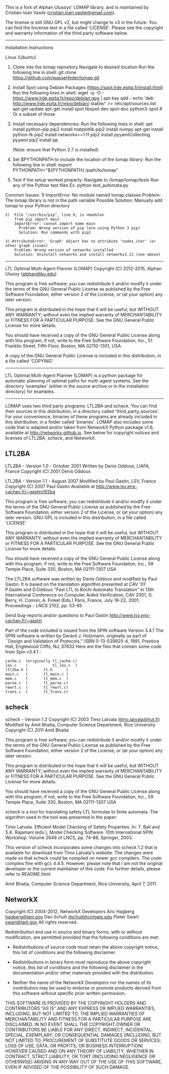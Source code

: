 This is a fork of Alphan Ulusoys' LOMAP library, and is maintained by
Cristian-Ioan Vasile (cristian.ioan.vasile@gmail.com).

The license is still GNU GPL v2, but might change to v3 in the future.
You can find the lincense text in a file called 'LICENSE'.
Please see the copyright and warranty information of the third party
software below.

----------------------------------------------------------------------

Installation Instructions

Linux (Ubuntu)
1) Clone into the lomap repository
    Navigate to desired location
    Run the following line in shell:
      git clone https://github.com/wasserfeder/lomap.git

2) Install Spot using Debian Packages (https://spot.lrde.epita.fr/install.html)
  Run the following lines in shell:
    wget -q -O - https://www.lrde.epita.fr/repo/debian.gpg | apt-key add -
    echo 'deb http://www.lrde.epita.fr/repo/debian/ stable/' >> /etc/apt/sources.list
    apt-get update
    apt-get install spot libspot-dev spot-doc python3-spot # Or a subset of those

3) Install necessary dependencies:
  Run the following lines in shell:
    apt install python-pip
    pip2 install matplotlib
    pip2 install numpy
    apt-get install python-tk
    pip2 install networkx==1.11
    pip2 install pyyamlCollecting pyyaml
    pip2 install pp

    (Note: ensure that Python 2.7 is installed)

  4) Set $PYTHONPATH to include the location of the lomap library:
    Run the following line in shell:
      export PYTHONPATH="${PYTHONPATH}:/path/to/lomap"

  5) Test if the setup worked properly:
    Navigate to /lomap/lomap/tests
    Run any of the Python test files
      Ex. python test_automata.py

  Common Issues:
    1) ImportError: No module named lomap.classes
      Problem: The lomap library is not in the path variable
      Possible Solution: Manually add lomap to your Python directory

    2)  File "/usr/bin/pip", line 9, in <module>
        from pip import main
        ImportError: cannot import name main
          Problem: Wrong version of pip (are using Python 3 pip)
          Solution: Run commands with pip2

    3) AttributeError: 'Graph' object has no attribute 'nodes_iter' (or other graph issues)
        Problem: Wrong version of networkx installed
        Solution: Uninstall networkx and install networkx1.11 (see above)


----------------------------------------------------------------------

LTL Optimal Multi-Agent Planner (LOMAP)
Copyright (C) 2012-2015, Alphan Ulusoy (alphan@bu.edu)

This program is free software; you can redistribute it and/or
modify it under the terms of the GNU General Public License
as published by the Free Software Foundation; either version 2
of the License, or (at your option) any later version.

This program is distributed in the hope that it will be useful,
but WITHOUT ANY WARRANTY; without even the implied warranty of
MERCHANTABILITY or FITNESS FOR A PARTICULAR PURPOSE.  See the
GNU General Public License for more details.

You should have received a copy of the GNU General Public License
along with this program; if not, write to the Free Software
Foundation, Inc., 51 Franklin Street, Fifth Floor, Boston, MA
02110-1301, USA.

A copy of the GNU General Public License is included in this
distribution, in a file called 'COPYING'.

----------------------------------------------------------------------

LTL Optimal Multi-Agent Planner (LOMAP) is a python package for
automatic planning of optimal paths for multi-agent systems.
See the directory 'examples' (either in the source archive or in
the installation directory) for examples.

----------------------------------------------------------------------

LOMAP uses two third party programs: LTL2BA and scheck. You can
find their sources in this distribution, in a directory called
'third_party_sources'. For your convenience, binaries of these
programs are already included in this distribution, in a folder
called 'binaries'. LOMAP also includes some code that is adapted
and/or taken from NetworkX Python package v1.6, available at
http://networkx.github.io. See below for copyright notices and
licenses of LTL2BA, scheck, and NetworkX.

LTL2BA
------
LTL2BA - Version 1.0 - October 2001
Written by Denis Oddoux, LIAFA, France
Copyright (C) 2001  Denis Oddoux

LTL2BA - Version 1.1 - August 2007
Modified by Paul Gastin, LSV, France
Copyright (C) 2007  Paul Gastin
Available at http://www.lsv.ens-cachan.fr/~gastin/ltl2ba

This program is free software; you can redistribute it and/or modify
it under the terms of the GNU General Public License as published by
the Free Software Foundation; either version 2 of the License, or
(at your option) any later version. GNU GPL is included in this
distribution, in a file called 'LICENSE'

This program is distributed in the hope that it will be useful,
but WITHOUT ANY WARRANTY; without even the implied warranty of
MERCHANTABILITY or FITNESS FOR A PARTICULAR PURPOSE.  See the
GNU General Public License for more details.

You should have received a copy of the GNU General Public License
along with this program; if not, write to the Free Software
Foundation, Inc., 59 Temple Place, Suite 330, Boston, MA 02111-1307 USA

The LTL2BA software was written by Denis Oddoux and modified by Paul
Gastin.  It is based on the translation algorithm presented at CAV '01:
    P.Gastin and D.Oddoux
    "Fast LTL to Büchi Automata Translation"
    in 13th International Conference on Computer Aided Verification, CAV 2001,
    G. Berry, H. Comon, A. Finkel (Eds.)
    Paris, France, July 18-22, 2001,
    Proceedings - LNCS 2102, pp. 53-65

Send bug-reports and/or questions to Paul Gastin
http://www.lsv.ens-cachan.fr/~gastin

Part of the code included is issued from the SPIN software Version 3.4.1
The SPIN software is written by Gerard J. Holzmann, originally as part
of ``Design and Validation of Protocols,'' ISBN 0-13-539925-4,
1991, Prentice Hall, Englewood Cliffs, NJ, 07632
Here are the files that contain some code from Spin v3.4.1 :   

    cache.c  (originally tl_cache.c)
    lex.c    (           tl_lex.c  )
    ltl2ba.h (       tl.h      )
    main.c   (       tl_main.c )
    mem.c    (       tl_mem.c  )
    parse.c  (       tl_parse.c)
    rewrt.c  (       tl_rewrt.c)
    trans.c  (       tl_trans.c)

scheck
------
scheck - Version 1.2
Copyright (C) 2003 Timo Latvala (timo.latvala@hut.fi)
Modified by Amit Bhatia, Computer Science Department, Rice University
Copyright (C) 2011 Amit Bhatia

This program is free software; you can redistribute it and/or modify
it under the terms of the GNU General Public License as published by
the Free Software Foundation; either version 2 of the License, or
(at your option) any later version.

This program is distributed in the hope that it will be useful,
but WITHOUT ANY WARRANTY; without even the implied warranty of
MERCHANTABILITY or FITNESS FOR A PARTICULAR PURPOSE.  See the
GNU General Public License for more details.

You should have received a copy of the GNU General Public License
along with this program; if not, write to the Free Software
Foundation, Inc., 59 Temple Place, Suite 330, Boston, MA  02111-1307  USA

scheck is a tool for translating safety LTL formulae to finite automata.
The algorithm used in the tool was presented in the paper:

Timo Latvala. Efficient Model Checking of Safety Properties. In:
  T. Ball and S.K. Rajamani (eds.), Model Checking Software. 10th
  International SPIN Workshop. Volume 2648 of LNCS, pp. 74-88, Springer, 2003.

This version of scheck incorporates some changes into scheck 1.2 that
is available for download from Timo Latvala's website. The changes were
made so that scheck could be compiled on newer gcc compilers. The code
compiles fine with gcc 4.4.5. However, please note that I am not the
original developer or the current maintainer of this code. For further
details, please refer to README.html.

Amit Bhatia, Computer Science Department, Rice University,
April 7, 2011.

NetworkX
--------
Copyright (C) 2004-2012, NetworkX Developers
Aric Hagberg <hagberg@lanl.gov>
Dan Schult <dschult@colgate.edu>
Pieter Swart <swart@lanl.gov>
All rights reserved.

Redistribution and use in source and binary forms, with or without
modification, are permitted provided that the following conditions are
met:

  * Redistributions of source code must retain the above copyright
    notice, this list of conditions and the following disclaimer.

  * Redistributions in binary form must reproduce the above
    copyright notice, this list of conditions and the following
    disclaimer in the documentation and/or other materials provided
    with the distribution.

  * Neither the name of the NetworkX Developers nor the names of its
    contributors may be used to endorse or promote products derived
    from this software without specific prior written permission.


THIS SOFTWARE IS PROVIDED BY THE COPYRIGHT HOLDERS AND CONTRIBUTORS
"AS IS" AND ANY EXPRESS OR IMPLIED WARRANTIES, INCLUDING, BUT NOT
LIMITED TO, THE IMPLIED WARRANTIES OF MERCHANTABILITY AND FITNESS FOR
A PARTICULAR PURPOSE ARE DISCLAIMED. IN NO EVENT SHALL THE COPYRIGHT
OWNER OR CONTRIBUTORS BE LIABLE FOR ANY DIRECT, INDIRECT, INCIDENTAL,
SPECIAL, EXEMPLARY, OR CONSEQUENTIAL DAMAGES (INCLUDING, BUT NOT
LIMITED TO, PROCUREMENT OF SUBSTITUTE GOODS OR SERVICES; LOSS OF USE,
DATA, OR PROFITS; OR BUSINESS INTERRUPTION) HOWEVER CAUSED AND ON ANY
THEORY OF LIABILITY, WHETHER IN CONTRACT, STRICT LIABILITY, OR TORT
(INCLUDING NEGLIGENCE OR OTHERWISE) ARISING IN ANY WAY OUT OF THE USE
OF THIS SOFTWARE, EVEN IF ADVISED OF THE POSSIBILITY OF SUCH DAMAGE.
